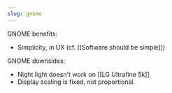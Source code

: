 ```yaml
---
slug: gnome
---
```


GNOME benefits:

- Simplicity, in UX (cf. [[Software should be simple]])

GNOME downsides:

- Night light doesn't work on [[LG Ultrafine 5k]]
- Display scaling is fixed, not proportional.